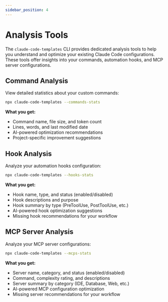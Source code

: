 ```yaml
---
sidebar_position: 4
---
```


# Analysis Tools

The `claude-code-templates` CLI provides dedicated analysis tools to help you understand and optimize your existing Claude Code configurations. These tools offer insights into your commands, automation hooks, and MCP server configurations.

## Command Analysis

View detailed statistics about your custom commands:

```bash
npx claude-code-templates --commands-stats
```

**What you get:**

-   Command name, file size, and token count
-   Lines, words, and last modified date
-   AI-powered optimization recommendations
-   Project-specific improvement suggestions

## Hook Analysis

Analyze your automation hooks configuration:

```bash
npx claude-code-templates --hooks-stats
```

**What you get:**

-   Hook name, type, and status (enabled/disabled)
-   Hook descriptions and purpose
-   Hook summary by type (PreToolUse, PostToolUse, etc.)
-   AI-powered hook optimization suggestions
-   Missing hook recommendations for your workflow

## MCP Server Analysis

Analyze your MCP server configurations:

```bash
npx claude-code-templates --mcps-stats
```

**What you get:**

-   Server name, category, and status (enabled/disabled)
-   Command, complexity rating, and descriptions
-   Server summary by category (IDE, Database, Web, etc.)
-   AI-powered MCP configuration optimization
-   Missing server recommendations for your workflow

